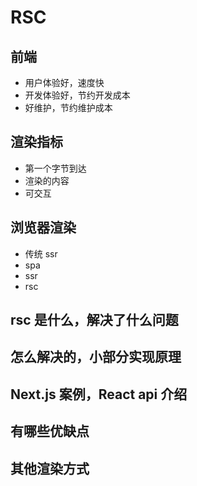 # RSC

## 前端

- 用户体验好，速度快
- 开发体验好，节约开发成本
- 好维护，节约维护成本

## 渲染指标

- 第一个字节到达
- 渲染的内容
- 可交互

## 浏览器渲染

- 传统 ssr
- spa
- ssr
- rsc

## rsc 是什么，解决了什么问题

## 怎么解决的，小部分实现原理

## Next.js 案例，React api 介绍

## 有哪些优缺点

## 其他渲染方式
